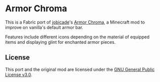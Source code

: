 # Armor Chroma

This is a Fabric port of [jobicade](https://www.curseforge.com/members/jobicade/projects)'s [Armor Chroma](https://github.com/mccreery/armor-chroma), a Minecraft mod to improve on vanilla's default armor bar.

Features include different icons depending on the material of equipped items and displaying glint for enchanted armor pieces.

## License
This port and the original mod are licensed under the [GNU General Public License v3.0](LICENSE).
